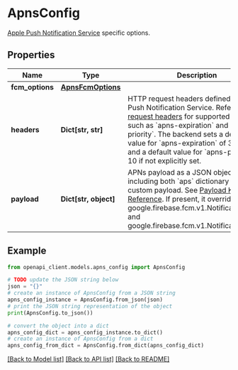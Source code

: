 # ApnsConfig

[Apple Push Notification Service](https://goo.gl/MXRTPa) specific options.

## Properties

Name | Type | Description | Notes
------------ | ------------- | ------------- | -------------
**fcm_options** | [**ApnsFcmOptions**](ApnsFcmOptions.md) |  | [optional] 
**headers** | **Dict[str, str]** | HTTP request headers defined in Apple Push Notification Service. Refer to [APNs request headers](https://developer.apple.com/documentation/usernotifications/setting_up_a_remote_notification_server/sending_notification_requests_to_apns) for supported headers such as &#x60;apns-expiration&#x60; and &#x60;apns-priority&#x60;. The backend sets a default value for &#x60;apns-expiration&#x60; of 30 days and a default value for &#x60;apns-priority&#x60; of 10 if not explicitly set. | [optional] 
**payload** | **Dict[str, object]** | APNs payload as a JSON object, including both &#x60;aps&#x60; dictionary and custom payload. See [Payload Key Reference](https://developer.apple.com/documentation/usernotifications/setting_up_a_remote_notification_server/generating_a_remote_notification). If present, it overrides google.firebase.fcm.v1.Notification.title and google.firebase.fcm.v1.Notification.body. | [optional] 

## Example

```python
from openapi_client.models.apns_config import ApnsConfig

# TODO update the JSON string below
json = "{}"
# create an instance of ApnsConfig from a JSON string
apns_config_instance = ApnsConfig.from_json(json)
# print the JSON string representation of the object
print(ApnsConfig.to_json())

# convert the object into a dict
apns_config_dict = apns_config_instance.to_dict()
# create an instance of ApnsConfig from a dict
apns_config_from_dict = ApnsConfig.from_dict(apns_config_dict)
```
[[Back to Model list]](../README.md#documentation-for-models) [[Back to API list]](../README.md#documentation-for-api-endpoints) [[Back to README]](../README.md)


